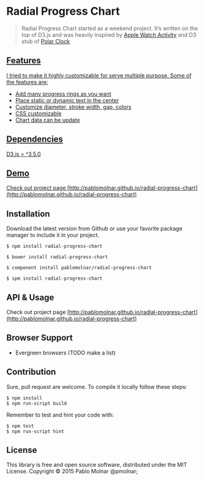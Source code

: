 # Radial Progress Chart

> Radial Progress Chart started as a weekend project. It’s written on the top of D3.js and was heavily inspired by <a href="https://www.apple.com/watch/health-and-fitness/">Apple Watch Activity</a> and D3 stub of <a href="http://bl.ocks.org/mbostock/1096355">Polar Clock

## Features

I tried to make it highly customizable for serve multiple purpose. Some of the features are:

- Add many progress rings as you want
- Place static or dynamic text in the center
- Customize diameter, stroke width, gap, colors
- CSS customizable
- Chart data can be update

## Dependencies

D3.js = ^3.5.0

## Demo

Check out project page [http://pablomolnar.github.io/radial-progress-chart](http://pablomolnar.github.io/radial-progress-chart)

## Installation

Download the latest version from Github or use your favorite package manager to include it in your project.

    $ npm install radial-progress-chart

    $ bower install radial-progress-chart

    $ component install pablomolnar/radial-progress-chart
    
    $ spm install radial-progress-chart

## API & Usage

Check out project page [http://pablomolnar.github.io/radial-progress-chart](http://pablomolnar.github.io/radial-progress-chart)

## Browser Support

- Evergreen browsers (TODO make a list)

## Contribution
Sure, pull request are welcome. To compile it locally follow these steps:

    $ npm install
    $ npm run-script build
    
Remember to test and hint your code with:

    $ npm test
    $ npm run-script hint    

## License
This library is free and open source software, distributed under the MIT License.
Copyright © 2015 Pablo Molnar @pmolnar;
